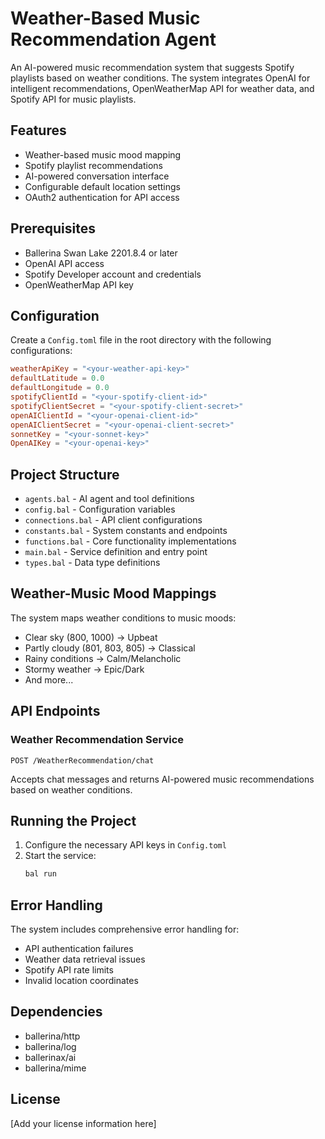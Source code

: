 # Weather-Based Music Recommendation Agent

An AI-powered music recommendation system that suggests Spotify playlists based on weather conditions. The system integrates OpenAI for intelligent recommendations, OpenWeatherMap API for weather data, and Spotify API for music playlists.

## Features

- Weather-based music mood mapping
- Spotify playlist recommendations
- AI-powered conversation interface
- Configurable default location settings
- OAuth2 authentication for API access

## Prerequisites

- Ballerina Swan Lake 2201.8.4 or later
- OpenAI API access
- Spotify Developer account and credentials
- OpenWeatherMap API key

## Configuration

Create a `Config.toml` file in the root directory with the following configurations:

```toml
weatherApiKey = "<your-weather-api-key>"
defaultLatitude = 0.0
defaultLongitude = 0.0
spotifyClientId = "<your-spotify-client-id>"
spotifyClientSecret = "<your-spotify-client-secret>"
openAIClientId = "<your-openai-client-id>"
openAIClientSecret = "<your-openai-client-secret>"
sonnetKey = "<your-sonnet-key>"
OpenAIKey = "<your-openai-key>"
```

## Project Structure

- `agents.bal` - AI agent and tool definitions
- `config.bal` - Configuration variables
- `connections.bal` - API client configurations
- `constants.bal` - System constants and endpoints
- `functions.bal` - Core functionality implementations
- `main.bal` - Service definition and entry point
- `types.bal` - Data type definitions

## Weather-Music Mood Mappings

The system maps weather conditions to music moods:
- Clear sky (800, 1000) → Upbeat
- Partly cloudy (801, 803, 805) → Classical
- Rainy conditions → Calm/Melancholic
- Stormy weather → Epic/Dark
- And more...

## API Endpoints

### Weather Recommendation Service

```
POST /WeatherRecommendation/chat
```

Accepts chat messages and returns AI-powered music recommendations based on weather conditions.

## Running the Project

1. Configure the necessary API keys in `Config.toml`
2. Start the service:
   ```bash
   bal run
   ```

## Error Handling

The system includes comprehensive error handling for:
- API authentication failures
- Weather data retrieval issues
- Spotify API rate limits
- Invalid location coordinates

## Dependencies

- ballerina/http
- ballerina/log
- ballerinax/ai
- ballerina/mime

## License

[Add your license information here]